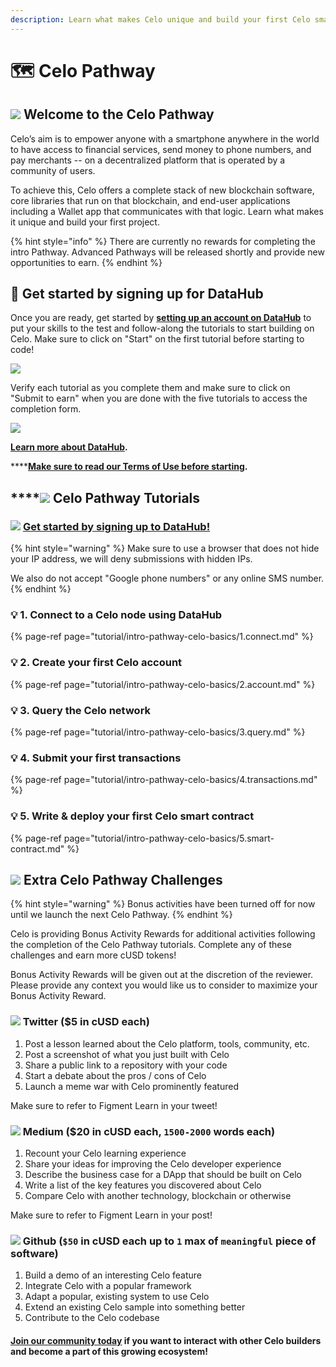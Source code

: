 ```yaml
---
description: Learn what makes Celo unique and build your first Celo smart contract
---
```


# 🗺 Celo Pathway

## ![](../../.gitbook/assets/37552875%20%282%29%20%282%29%20%282%29%20%282%29%20%282%29%20%282%29%20%282%29%20%282%29%20%282%29%20%282%29%20%282%29%20%282%29%20%282%29.png) Welcome to the Celo Pathway

Celo’s aim is to empower anyone with a smartphone anywhere in the world to have access to financial services, send money to phone numbers, and pay merchants -- on a decentralized platform that is operated by a community of users.

To achieve this, Celo offers a complete stack of new blockchain software, core libraries that run on that blockchain, and end-user applications including a Wallet app that communicates with that logic. Learn what makes it unique and build your first project.

{% hint style="info" %}
There are currently no rewards for completing the intro Pathway. Advanced Pathways will be released shortly and provide new opportunities to earn.
{% endhint %}

## **🏁** Get started by signing up for DataHub <a id="get-started-by-signing-up-for-datahub"></a>

Once you are ready, get started by [**setting up an account on DataHub**](https://datahub.figment.io/sign_up?service=celo) to put your skills to the test and follow-along the tutorials to start building on Celo. Make sure to click on "Start" on the first tutorial before starting to code!

![](../../.gitbook/assets/celo1.png)

Verify each tutorial as you complete them and make sure to click on "Submit to earn" when you are done with the five tutorials to access the completion form.

![](../../.gitbook/assets/celo2.png)

[**Learn more about DataHub**](https://learn.figment.io/guides/datahub-products)**.**

\*\*\*\*[**Make sure to read our Terms of Use before starting**](https://learn.datahub.figment.io/terms-of-use)**.**

## \*\*\*\*![](../../.gitbook/assets/37552875%20%282%29%20%282%29%20%282%29%20%282%29%20%282%29%20%282%29%20%282%29%20%282%29%20%282%29%20%282%29%20%282%29%20%282%29%20%282%29.png) **Celo** Pathway Tutorials

### ![](../../.gitbook/assets/vhhp1wl4_400x400-1-.jpg) [Get started by signing up to DataHub!](https://datahub.figment.io/sign_up?service=celo)

{% hint style="warning" %}
Make sure to use a browser that does not hide your IP address, we will deny submissions with hidden IPs.

We also do not accept "Google phone numbers" or any online SMS number.
{% endhint %}

### 💡 1. Connect to a Celo node using DataHub

{% page-ref page="tutorial/intro-pathway-celo-basics/1.connect.md" %}

### 💡 2. Create your first Celo account

{% page-ref page="tutorial/intro-pathway-celo-basics/2.account.md" %}

### 💡 3. Query the Celo network

{% page-ref page="tutorial/intro-pathway-celo-basics/3.query.md" %}

### 💡 4. Submit your first transactions

{% page-ref page="tutorial/intro-pathway-celo-basics/4.transactions.md" %}

### 💡 5. Write & deploy your first Celo smart contract

{% page-ref page="tutorial/intro-pathway-celo-basics/5.smart-contract.md" %}

## ![](../../.gitbook/assets/37552875%20%282%29%20%282%29%20%282%29%20%282%29%20%282%29%20%282%29%20%282%29%20%282%29%20%282%29%20%282%29%20%282%29%20%282%29%20%282%29.png) Extra Celo Pathway Challenges

{% hint style="warning" %}
Bonus activities have been turned off for now until we launch the next Celo Pathway.
{% endhint %}

Celo is providing Bonus Activity Rewards for additional activities following the completion of the Celo Pathway tutorials. Complete any of these challenges and earn more cUSD tokens!

Bonus Activity Rewards will be given out at the discretion of the reviewer. Please provide any context you would like us to consider to maximize your Bonus Activity Reward.

### ![](../../.gitbook/assets/download-6-1-%20%281%29%20%281%29.png) Twitter \($5 in cUSD each\)

1. Post a lesson learned about the Celo platform, tools, community, etc.
2. Post a screenshot of what you just built with Celo
3. Share a public link to a repository with your code
4. Start a debate about the pros / cons of Celo
5. Launch a meme war with Celo prominently featured

Make sure to refer to Figment Learn in your tweet!

### ![](../../.gitbook/assets/download-7-1-%20%281%29%20%281%29.png) Medium \($20 in cUSD each, `1500-2000` words each\)

1. Recount your Celo learning experience
2. Share your ideas for improving the Celo developer experience
3. Describe the business case for a DApp that should be built on Celo
4. Write a list of the key features you discovered about Celo
5. Compare Celo with another technology, blockchain or otherwise

Make sure to refer to Figment Learn in your post!

### ![](../../.gitbook/assets/github-square-512.png) Github \(`$50` in cUSD each up to `1` max of `meaningful` piece of software\)

1. Build a demo of an interesting Celo feature
2. Integrate Celo with a popular framework
3. Adapt a popular, existing system to use Celo
4. Extend an existing Celo sample into something better 
5. Contribute to the Celo codebase

#### [Join our community today](https://discord.gg/PtkKz5) if you want to interact with other Celo builders and become a part of this growing ecosystem!

